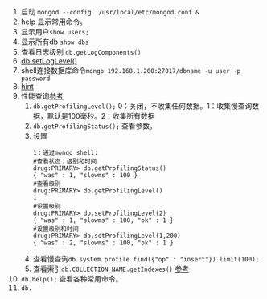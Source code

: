 1. 启动 `mongod --config  /usr/local/etc/mongod.conf &`   
1. help 显示常用命令。   
1. 显示用户`show users;`    
1. 显示所有db `show dbs`    
1. 查看日志级别 `db.getLogComponents() `    
1. [db.setLogLevel()](https://docs.mongodb.com/manual/reference/method/db.setLogLevel/)    
1. shell连接数据库命令`mongo 192.168.1.200:27017/dbname -u user -p password`     
1. [hint](https://docs.mongodb.com/manual/reference/operator/meta/hint/)     
1. 性能查询[参考](http://www.cnblogs.com/zhoujinyi/p/3566773.html)     
    1. `db.getProfilingLevel();`  0：关闭，不收集任何数据。1：收集慢查询数据，默认是100毫秒。2：收集所有数据      
    1. `db.getProfilingStatus();`  查看参数。     
    1. 设置     
        ```
        1：通过mongo shell:
        #查看状态：级别和时间
        drug:PRIMARY> db.getProfilingStatus()   
        { "was" : 1, "slowms" : 100 }
        #查看级别
        drug:PRIMARY> db.getProfilingLevel()    
        1
        #设置级别
        drug:PRIMARY> db.setProfilingLevel(2)
        { "was" : 1, "slowms" : 100, "ok" : 1 }
        #设置级别和时间
        drug:PRIMARY> db.setProfilingLevel(1,200)
        { "was" : 2, "slowms" : 100, "ok" : 1 }
        ```    
    1. 查看慢查询`db.system.profile.find({"op" : "insert"}).limit(100);`     
    1. 查看索引`db.COLLECTION_NAME.getIndexes()`  [参考](https://blog.csdn.net/stridebin/article/details/78853753)    
1. `db.help();` 查看各种常用命令。   
1. `db.`
    
